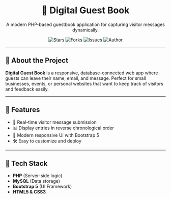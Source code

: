 <div align="center">
  <h1>📘 Digital Guest Book</h1>
  <p>A modern PHP-based guestbook application for capturing visitor messages dynamically.</p>
  <p>
    <a href="https://github.com/ArielSltty/Digital-Guest-Book/stargazers"><img alt="Stars" src="https://img.shields.io/github/stars/ArielSltty/Digital-Guest-Book?style=flat-square"></a>
    <a href="https://github.com/ArielSltty/Digital-Guest-Book/network/members"><img alt="Forks" src="https://img.shields.io/github/forks/ArielSltty/Digital-Guest-Book?style=flat-square"></a>
    <a href="https://github.com/ArielSltty/Digital-Guest-Book/issues"><img alt="Issues" src="https://img.shields.io/github/issues/ArielSltty/Digital-Guest-Book?style=flat-square"></a>
    <a href="https://github.com/ArielSltty"><img alt="Author" src="https://img.shields.io/badge/Made%20by-egner-blue?style=flat-square"></a>
  </p>
</div>

---

## 📌 About the Project

**Digital Guest Book** is a responsive, database-connected web app where guests can leave their name, email, and message. Perfect for small businesses, events, or personal websites that want to keep track of visitors and feedback easily.

---

## 🚀 Features

- 📩 Real-time visitor message submission
- 📊 Display entries in reverse chronological order
- 🎨 Modern responsive UI with Bootstrap 5
- 🛠️ Easy to customize and deploy

---

## 🧰 Tech Stack

- **PHP** (Server-side logic)
- **MySQL** (Data storage)
- **Bootstrap 5** (UI Framework)
- **HTML5 & CSS3**
